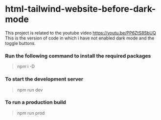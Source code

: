 # html-tailwind-website-before-dark-mode
This project is related to the youtube video https://youtu.be/PP6ZtS8SbUQ
This is the version of code in which i have not enabled dark mode and the toggle buttons.

### Run the following command to install the required packages
> npm i -D

### To start the development server
> npm run dev

### To run a production build
> npm run prod
